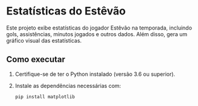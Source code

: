 # Estatísticas do Estêvão  

Este projeto exibe estatísticas do jogador Estêvão na temporada, incluindo gols, assistências, minutos jogados e outros dados. Além disso, gera um gráfico visual das estatísticas.  

## Como executar  

1. Certifique-se de ter o Python instalado (versão 3.6 ou superior).  
2. Instale as dependências necessárias com:  

   ```sh
   pip install matplotlib
